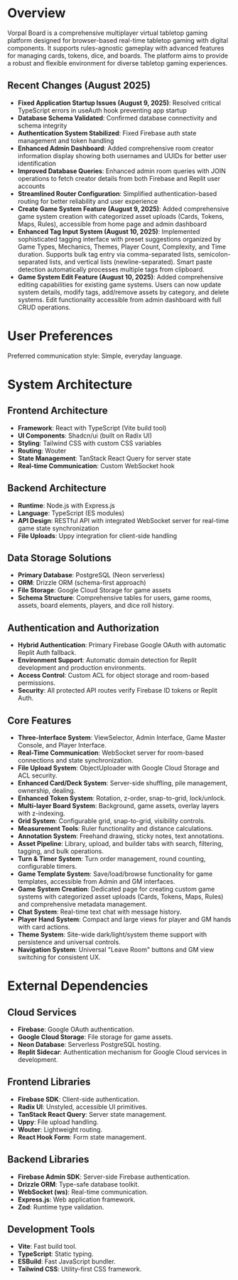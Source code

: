 # Overview

Vorpal Board is a comprehensive multiplayer virtual tabletop gaming platform designed for browser-based real-time tabletop gaming with digital components. It supports rules-agnostic gameplay with advanced features for managing cards, tokens, dice, and boards. The platform aims to provide a robust and flexible environment for diverse tabletop gaming experiences.

## Recent Changes (August 2025)
- **Fixed Application Startup Issues (August 9, 2025)**: Resolved critical TypeScript errors in useAuth hook preventing app startup
- **Database Schema Validated**: Confirmed database connectivity and schema integrity
- **Authentication System Stabilized**: Fixed Firebase auth state management and token handling
- **Enhanced Admin Dashboard**: Added comprehensive room creator information display showing both usernames and UUIDs for better user identification
- **Improved Database Queries**: Enhanced admin room queries with JOIN operations to fetch creator details from both Firebase and Replit user accounts
- **Streamlined Router Configuration**: Simplified authentication-based routing for better reliability and user experience
- **Create Game System Feature (August 9, 2025)**: Added comprehensive game system creation with categorized asset uploads (Cards, Tokens, Maps, Rules), accessible from home page and admin dashboard
- **Enhanced Tag Input System (August 10, 2025)**: Implemented sophisticated tagging interface with preset suggestions organized by Game Types, Mechanics, Themes, Player Count, Complexity, and Time duration. Supports bulk tag entry via comma-separated lists, semicolon-separated lists, and vertical lists (newline-separated). Smart paste detection automatically processes multiple tags from clipboard.
- **Game System Edit Feature (August 10, 2025)**: Added comprehensive editing capabilities for existing game systems. Users can now update system details, modify tags, add/remove assets by category, and delete systems. Edit functionality accessible from admin dashboard with full CRUD operations.

# User Preferences

Preferred communication style: Simple, everyday language.

# System Architecture

## Frontend Architecture
- **Framework**: React with TypeScript (Vite build tool)
- **UI Components**: Shadcn/ui (built on Radix UI)
- **Styling**: Tailwind CSS with custom CSS variables
- **Routing**: Wouter
- **State Management**: TanStack React Query for server state
- **Real-time Communication**: Custom WebSocket hook

## Backend Architecture
- **Runtime**: Node.js with Express.js
- **Language**: TypeScript (ES modules)
- **API Design**: RESTful API with integrated WebSocket server for real-time game state synchronization
- **File Uploads**: Uppy integration for client-side handling

## Data Storage Solutions
- **Primary Database**: PostgreSQL (Neon serverless)
- **ORM**: Drizzle ORM (schema-first approach)
- **File Storage**: Google Cloud Storage for game assets
- **Schema Structure**: Comprehensive tables for users, game rooms, assets, board elements, players, and dice roll history.

## Authentication and Authorization
- **Hybrid Authentication**: Primary Firebase Google OAuth with automatic Replit Auth fallback.
- **Environment Support**: Automatic domain detection for Replit development and production environments.
- **Access Control**: Custom ACL for object storage and room-based permissions.
- **Security**: All protected API routes verify Firebase ID tokens or Replit Auth.

## Core Features
- **Three-Interface System**: ViewSelector, Admin Interface, Game Master Console, and Player Interface.
- **Real-Time Communication**: WebSocket server for room-based connections and state synchronization.
- **File Upload System**: ObjectUploader with Google Cloud Storage and ACL security.
- **Enhanced Card/Deck System**: Server-side shuffling, pile management, ownership, dealing.
- **Enhanced Token System**: Rotation, z-order, snap-to-grid, lock/unlock.
- **Multi-layer Board System**: Background, game assets, overlay layers with z-indexing.
- **Grid System**: Configurable grid, snap-to-grid, visibility controls.
- **Measurement Tools**: Ruler functionality and distance calculations.
- **Annotation System**: Freehand drawing, sticky notes, text annotations.
- **Asset Pipeline**: Library, upload, and builder tabs with search, filtering, tagging, and bulk operations.
- **Turn & Timer System**: Turn order management, round counting, configurable timers.
- **Game Template System**: Save/load/browse functionality for game templates, accessible from Admin and GM interfaces.
- **Game System Creation**: Dedicated page for creating custom game systems with categorized asset uploads (Cards, Tokens, Maps, Rules) and comprehensive metadata management.
- **Chat System**: Real-time text chat with message history.
- **Player Hand System**: Compact and large views for player and GM hands with card actions.
- **Theme System**: Site-wide dark/light/system theme support with persistence and universal controls.
- **Navigation System**: Universal "Leave Room" buttons and GM view switching for consistent UX.

# External Dependencies

## Cloud Services
- **Firebase**: Google OAuth authentication.
- **Google Cloud Storage**: File storage for game assets.
- **Neon Database**: Serverless PostgreSQL hosting.
- **Replit Sidecar**: Authentication mechanism for Google Cloud services in development.

## Frontend Libraries
- **Firebase SDK**: Client-side authentication.
- **Radix UI**: Unstyled, accessible UI primitives.
- **TanStack React Query**: Server state management.
- **Uppy**: File upload handling.
- **Wouter**: Lightweight routing.
- **React Hook Form**: Form state management.

## Backend Libraries
- **Firebase Admin SDK**: Server-side Firebase authentication.
- **Drizzle ORM**: Type-safe database toolkit.
- **WebSocket (ws)**: Real-time communication.
- **Express.js**: Web application framework.
- **Zod**: Runtime type validation.

## Development Tools
- **Vite**: Fast build tool.
- **TypeScript**: Static typing.
- **ESBuild**: Fast JavaScript bundler.
- **Tailwind CSS**: Utility-first CSS framework.